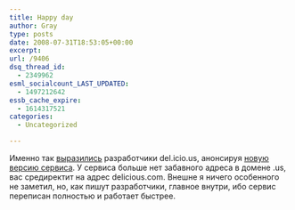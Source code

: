```yaml
---
title: Happy day
author: Gray
type: posts
date: 2008-07-31T18:53:05+00:00
excerpt:
url: /9406
dsq_thread_id:
  - 2349962
esml_socialcount_LAST_UPDATED:
  - 1497212642
essb_cache_expire:
  - 1614317521
categories:
  - Uncategorized

---
```








Именно так <a href="http://blog.delicious.com/blog/2008/07/oh-happy-day.html" target="_blank">выразились</a> разработчики del.icio.us, анонсируя <a href="http://delicious.com/" target="_blank">новую версию сервиса</a>. У сервиса больше нет забавного адреса в домене .us, вас средиректит на адрес delicious.com. Внешне я ничего особенного не заметил, но, как пишут разработчики, главное внутри, ибо сервис переписан полностью и работает быстрее.
